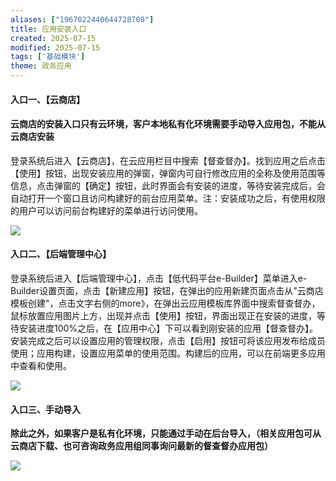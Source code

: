 ```yaml
---
aliases: ["1967022440644728708"]
title: 应用安装入口
created: 2025-07-15
modified: 2025-07-15
tags: ['基础模块']
theme: 政务应用
---
```


#### 入口一、【云商店】

#### 云商店的安装入口只有云环境，客户本地私有化环境需要手动导入应用包，不能从云商店安装

登录系统后进入【云商店】，在云应用栏目中搜索【督查督办】。找到应用之后点击【使用】按钮，出现安装应用的弹窗，弹窗内可自行修改应用的全称及使用范围等信息，点击弹窗的【确定】按钮，此时界面会有安装的进度，等待安装完成后，会自动打开一个窗口且访问构建好的前台应用菜单。注：安装成功之后，有使用权限的用户可以访问前台构建好的菜单进行访问使用。

![](eabdb0ea5b9bd897bcf6ad546c450502.jpg)

#### 入口二、【后端管理中心】

登录系统后进入【后端管理中心】，点击【低代码平台e-Builder】菜单进入e-Builder设置页面，点击【新建应用】按钮，在弹出的应用新建页面点击从"云商店模板创建"，点击文字右侧的more》，在弹出云应用模板库界面中搜索督查督办，鼠标放置应用图片上方，出现并点击【使用】按钮，界面出现正在安装的进度，等待安装进度100%之后，在【应用中心】下可以看到刚安装的应用【督查督办】。安装完成之后可以设置应用的管理权限，点击【启用】按钮可将该应用发布给成员使用；应用构建，设置应用菜单的使用范围。构建后的应用，可以在前端更多应用中查看和使用。

![](5d928d6217174e6a3fd871690c4c8962.jpg)

#### 入口三、手动导入

**除此之外，如果客户是私有化环境，只能通过手动在后台导入，（相关应用包可从云商店下载、也可咨询政务应用组同事询问最新的督查督办应用包）**

![](67f52e89bebed02a946ba983ac3f3711.jpg)